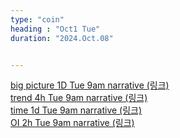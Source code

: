 ```yaml
---
type: "coin"
heading : "Oct1 Tue"
duration: "2024.Oct.08"


---
```

 


[big picture 1D Tue 9am narrative (링크)](/todo/images/big-2024-10-08-9AM.png)  
[trend 4h Tue 9am narrative (링크)](/todo/images/trend-2024-10-08-9AM.png)  
[time 1d Tue 9am narrative (링크)](/todo/images/time-2024-10-08-9AM.png)  
[OI 2h Tue 9am narrative (링크)](/todo/images/OI-2024-10-08-9AM.png)    



